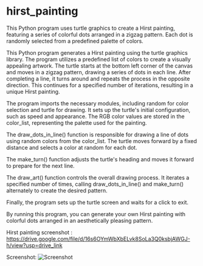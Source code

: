 # hirst_painting
This Python program uses turtle graphics to create a Hirst painting, featuring a series of colorful dots arranged in a zigzag pattern. Each dot is randomly selected from a predefined palette of colors.

This Python program generates a Hirst painting using the turtle graphics library. The program utilizes a predefined list of colors to create a visually appealing artwork. The turtle starts at the bottom left corner of the canvas and moves in a zigzag pattern, drawing a series of dots in each line. After completing a line, it turns around and repeats the process in the opposite direction. This continues for a specified number of iterations, resulting in a unique Hirst painting.

The program imports the necessary modules, including random for color selection and turtle for drawing. It sets up the turtle's initial configuration, such as speed and appearance. The RGB color values are stored in the color_list, representing the palette used for the painting.

The draw_dots_in_line() function is responsible for drawing a line of dots using random colors from the color_list. The turtle moves forward by a fixed distance and selects a color at random for each dot.

The make_turn() function adjusts the turtle's heading and moves it forward to prepare for the next line.

The draw_art() function controls the overall drawing process. It iterates a specified number of times, calling draw_dots_in_line() and make_turn() alternately to create the desired pattern.

Finally, the program sets up the turtle screen and waits for a click to exit.

By running this program, you can generate your own Hirst painting with colorful dots arranged in an aesthetically pleasing pattern.

Hirst painting screenshot : https://drive.google.com/file/d/16s6OYmWbXbELvk8SoLa3Q0ksbjAWGJ-h/view?usp=drive_link

Screenshot: ![Screenshot](ss083200/hirst_painting/spot_painting.jpg)
